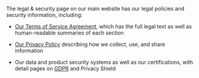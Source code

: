 <!--<meta>
    "title":"Legal: Overview",
    "description":"Learn more about our legal terms",
    "date": "11/26/2019",
    "tag":["ToS,"Terms","GDPR"]
}
</meta>-->

The legal & security page on our main website has our legal policies and security information, including:

* [Our Terms of Service Agreement](https://www.packet.com/about/terms/service/), which has the full legal text as well as human-readable summaries of each section

* [Our Privacy Policy](https://www.packet.com/about/terms/privacy/) describing how we collect, use, and share information

* Our data and product security systems as well as our certifications, with detail pages on [GDPR](https://www.packet.com/about/terms/gdpr/) and Privacy Shield
